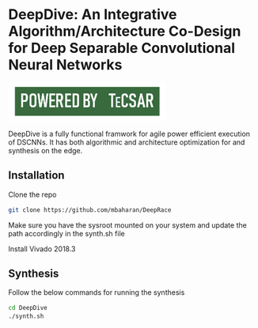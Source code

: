 # DeepDive: An Integrative Algorithm/Architecture Co-Design for Deep Separable Convolutional Neural Networks
![POWERED BY TeCSAR](https://raw.githubusercontent.com/TeCSAR-UNCC/Deep_RACE/master/logo/tecsarPowerBy.png)

DeepDive is a fully functional framwork for agile power efficient execution of DSCNNs. It has both algorithmic and architecture
optimization for and synthesis on the edge.

## Installation
Clone the repo
```bash
git clone https://github.com/mbaharan/DeepRace
```
Make sure you have the sysroot mounted on your system and update the path accordingly in the synth.sh file

Install Vivado 2018.3

## Synthesis
Follow the below commands for running the synthesis
```bash
cd DeepDive
./synth.sh
```
